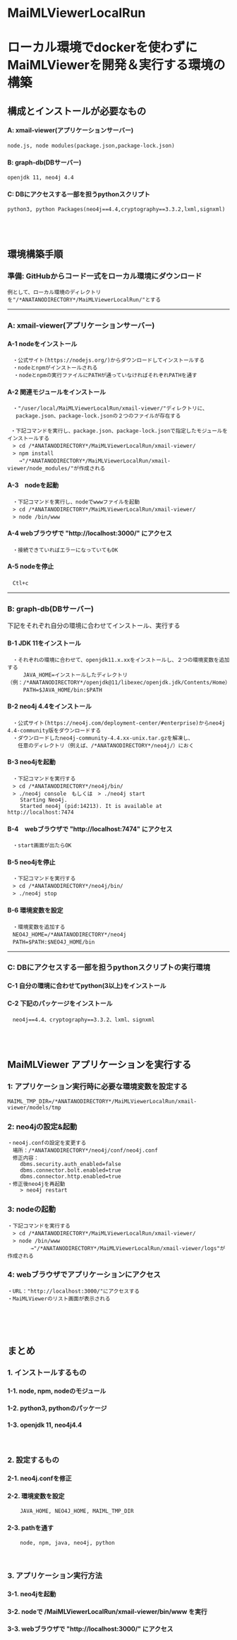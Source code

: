 # MaiMLViewerLocalRun
# ローカル環境でdockerを使わずにMaiMLViewerを開発＆実行する環境の構築

## 構成とインストールが必要なもの
#### A: xmail-viewer(アプリケーションサーバー)
    node.js, node modules(package.json,package-lock.json)
#### B: graph-db(DBサーバー)
    openjdk 11, neo4j 4.4
#### C: DBにアクセスする一部を担うpythonスクリプト
    python3, python Packages(neo4j==4.4,cryptography==3.3.2,lxml,signxml)

</br>
</br>

## 環境構築手順
### 準備: GitHubからコード一式をローカル環境にダウンロード
    例として、ローカル環境のディレクトリを"/*ANATANODIRECTORY*/MaiMLViewerLocalRun/"とする
***
### A: xmail-viewer(アプリケーションサーバー)
  #### A-1 nodeをインストール
    　・公式サイト(https://nodejs.org/)からダウンロードしてインストールする
    　・nodeとnpmがインストールされる
      ・nodeとnpmの実行ファイルにPATHが通っていなければそれぞれPATHを通す
  #### A-2 関連モジュールをインストール
    　・"/user/local/MaiMLViewerLocalRun/xmail-viewer/"ディレクトリに、
     　package.json、package-lock.jsonの２つのファイルが存在する
    　
     ・下記コマンドを実行し、package.json、package-lock.jsonで指定したモジュールをインストールする
    　> cd /*ANATANODIRECTORY*/MaiMLViewerLocalRun/xmail-viewer/
    　> npm install
    　  →"/*ANATANODIRECTORY*/MaiMLViewerLocalRun/xmail-viewer/node_modules/"が作成される
  #### A-3　nodeを起動
    　・下記コマンドを実行し、nodeでwwwファイルを起動
	　> cd /*ANATANODIRECTORY*/MaiMLViewerLocalRun/xmail-viewer/
	　> node /bin/www
  #### A-4 webブラウザで "http://localhost:3000/" にアクセス
    　・接続できていればエラーになっていてもOK
  #### A-5 nodeを停止
	　Ctl+c
***
### B: graph-db(DBサーバー) 
下記をそれぞれ自分の環境に合わせてインストール、実行する
  #### B-1 JDK 11をインストール
    　・それぞれの環境に合わせて、openjdk11.x.xxをインストールし、２つの環境変数を追加する
    　　　JAVA_HOME=インストールしたディレクトリ（例：/*ANATANODIRECTORY*/openjdk@11/libexec/openjdk.jdk/Contents/Home）
    　　　PATH=$JAVA_HOME/bin:$PATH
  #### B-2 neo4j 4.4をインストール
    　・公式サイト(https://neo4j.com/deployment-center/#enterprise)からneo4j 4.4-community版をダウンロードする
    　・ダウンロードしたneo4j-community-4.4.xx-unix.tar.gzを解凍し、
    　　任意のディレクトリ（例えば、/*ANATANODIRECTORY*/neo4j/）におく
  #### B-3 neo4jを起動
    　・下記コマンドを実行する
	　> cd /*ANATANODIRECTORY*/neo4j/bin/
	　> ./neo4j console　もしくは　> ./neo4j start
		Starting Neo4j.
		Started neo4j (pid:14213). It is available at http://localhost:7474
  #### B-4　webブラウザで "http://localhost:7474" にアクセス
    　・start画面が出たらOK
  #### B-5 neo4jを停止
    　・下記コマンドを実行する
	　> cd /*ANATANODIRECTORY*/neo4j/bin/
	　> ./neo4j stop
  #### B-6 環境変数を設定
    　・環境変数を追加する
	　NEO4J_HOME=/*ANATANODIRECTORY*/neo4j
  	　PATH=$PATH:$NEO4J_HOME/bin
 
***
### C: DBにアクセスする一部を担うpythonスクリプトの実行環境
  #### C-1 自分の環境に合わせてpython(3以上)をインストール
  #### C-2 下記のパッケージをインストール
    　neo4j==4.4、cryptography==3.3.2、lxml、signxml
</br>
</br>

## MaiMLViewer アプリケーションを実行する
### 1: アプリケーション実行時に必要な環境変数を設定する
    MAIML_TMP_DIR=/*ANATANODIRECTORY*/MaiMLViewerLocalRun/xmail-viewer/models/tmp
### 2: neo4jの設定&起動
    ・neo4j.confの設定を変更する
    　場所：/*ANATANODIRECTORY*/neo4j/conf/neo4j.conf
    　修正内容：
        dbms.security.auth_enabled=false
        dbms.connector.bolt.enabled=true
        dbms.connector.http.enabled=true
    ・修正後neo4jを再起動
        > neo4j restart
### 3: nodeの起動
    ・下記コマンドを実行する
	　> cd /*ANATANODIRECTORY*/MaiMLViewerLocalRun/xmail-viewer/
	　> node /bin/www
        　　→"/*ANATANODIRECTORY*/MaiMLViewerLocalRun/xmail-viewer/logs"が作成される
### 4: webブラウザでアプリケーションにアクセス
    ・URL："http://localhost:3000/"にアクセスする
    ・MaiMLViewerのリスト画面が表示される

</br>
</br>
<br/>

## まとめ
### 1. インストールするもの
#### 1-1. node, npm, nodeのモジュール
#### 1-2. python3, pythonのパッケージ
#### 1-3. openjdk 11, neo4j4.4
<br/>

### 2. 設定するもの
#### 2-1. neo4j.confを修正
#### 2-2. 環境変数を設定
        JAVA_HOME, NEO4J_HOME, MAIML_TMP_DIR
#### 2-3. pathを通す
        node, npm, java, neo4j, python
<br/>

### 3. アプリケーション実行方法
#### 3-1. neo4jを起動
#### 3-2. nodeで /MaiMLViewerLocalRun/xmail-viewer/bin/www を実行
#### 3-3. webブラウザで "http://localhost:3000/" にアクセス



